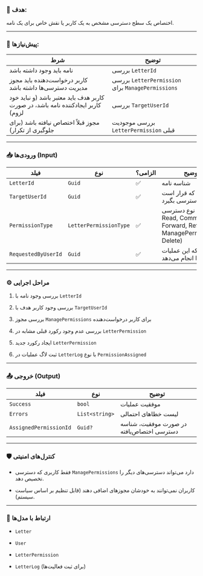 
### 🎯 هدف:

اختصاص یک سطح دسترسی مشخص به یک کاربر یا نقش خاص برای یک نامه.

---

### 🧩 پیش‌نیازها:

|شرط|توضیح|
|---|---|
|نامه باید وجود داشته باشد|بررسی `LetterId`|
|کاربر درخواست‌دهنده باید مجوز مدیریت دسترسی‌ها داشته باشد|بررسی `LetterPermission` برای `ManagePermissions`|
|کاربر هدف باید معتبر باشد (و نباید خود کاربر ایجادکننده نامه باشد، در صورت لزوم)|بررسی `TargetUserId`|
|مجوز قبلاً اختصاص نیافته باشد (برای جلوگیری از تکرار)|بررسی موجودیت `LetterPermission` قبلی|

---

### 📥 ورودی‌ها (Input)

|فیلد|نوع|الزامی؟|توضیح|
|---|---|---|---|
|`LetterId`|`Guid`|✅|شناسه نامه|
|`TargetUserId`|`Guid`|✅|کاربری که قرار است دسترسی بگیرد|
|`PermissionType`|`LetterPermissionType`|✅|نوع دسترسی (مثل Read, Comment, Forward, Refer, ManagePermissions, Delete)|
|`RequestedByUserId`|`Guid`|✅|کاربری که این عملیات را انجام می‌دهد|

---

### ⚙️ مراحل اجرایی

1. بررسی وجود نامه با `LetterId`
    
2. بررسی وجود کاربر هدف با `TargetUserId`
    
3. بررسی مجوز `ManagePermissions` برای کاربر درخواست‌دهنده
    
4. بررسی عدم وجود رکورد قبلی مشابه در `LetterPermission`
    
5. ایجاد رکورد جدید `LetterPermission`
    
6. ثبت لاگ عملیات در `LetterLog` با نوع `PermissionAssigned`
    

---

### 📤 خروجی (Output)

|فیلد|نوع|توضیح|
|---|---|---|
|`Success`|`bool`|موفقیت عملیات|
|`Errors`|`List<string>`|لیست خطاهای احتمالی|
|`AssignedPermissionId`|`Guid?`|در صورت موفقیت، شناسه دسترسی اختصاص‌یافته|

---

### 🛡️ کنترل‌های امنیتی

- فقط کاربری که دسترسی `ManagePermissions` دارد می‌تواند دسترسی‌های دیگر را تخصیص دهد.
    
- کاربران نمی‌توانند به خودشان مجوزهای اضافی دهند (قابل تنظیم بر اساس سیاست سیستم).
    

---

### 🔄 ارتباط با مدل‌ها

- `Letter`
    
- `User`
    
- `LetterPermission`
    
- `LetterLog` (برای ثبت فعالیت‌ها)